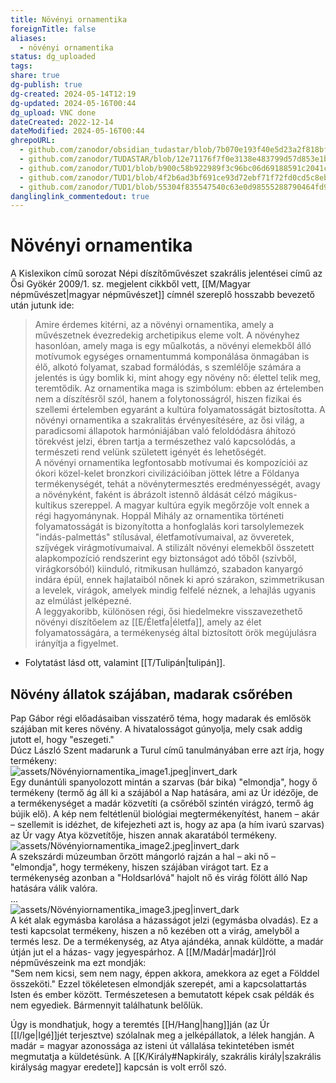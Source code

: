 ```yaml
---
title: Növényi ornamentika
foreignTitle: false
aliases:
  - növényi ornamentika
status: dg_uploaded
tags: 
share: true
dg-publish: true
dg-created: 2024-05-14T12:19
dg-updated: 2024-05-16T00:44
dg_upload: VNC done
dateCreated: 2022-12-14
dateModified: 2024-05-16T00:44
ghrepoURL:
  - github.com/zanodor/obsidian_tudastar/blob/7b070e193f40e5d23a2f818bf803593fb05aaed9/N/N%C3%B6v%C3%A9nyi%20ornamentika.md
  - github.com/zanodor/TUDASTAR/blob/12e71176f7f0e3138e483799d57d853e1bed8a4e/N/N%C3%B6v%C3%A9nyi%20ornamentika.md
  - github.com/zanodor/TUD1/blob/b900c58b922989f3c96bc06d69188591c2041c82/N/N%C3%B6v%C3%A9nyi%20ornamentika.md
  - github.com/zanodor/TUD1/blob/4f2b6ad3bf691ce93d72ebf71f72fd0cd5c8eb69/N/N%C3%B6v%C3%A9nyi%20ornamentika.md
  - github.com/zanodor/TUD1/blob/55304f835547540c63e0d98555288790464fd9e2/N/N%C3%B6v%C3%A9nyi%20ornamentika.md
danglinglink_commentedout: true
---
```


# Növényi ornamentika

A Kislexikon című sorozat Népi díszítőművészet szakrális jelentései című az Ősi Gyökér 2009/1. sz. megjelent cikkből vett, [[M/Magyar népművészet\|magyar népművészet]] címnél szereplő hosszabb bevezető után jutunk ide:  
> Amire érdemes kitérni, az a növényi ornamentika, amely a művészetnek évezredekig archetipikus eleme volt. A növényhez hasonlóan, amely maga is egy műalkotás, a növényi elemekből álló motívumok egységes ornamentummá komponálása önmagában is élő, alkotó folyamat, szabad formálódás, s szemlélője számára a jelentés is úgy bomlik ki, mint ahogy egy növény nő: élettel telik meg, teremtődik. Az ornamentika maga is szimbólum: ebben az értelemben nem a díszítésről szól, hanem a folytonosságról, hiszen fizikai és szellemi értelemben egyaránt a kultúra folyamatosságát biztosította. A növényi ornamentika a szakralitás érvényesítésére, az ősi világ, a paradicsomi állapotok harmóniájában való feloldódásra áhítozó törekvést jelzi, ébren tartja a természethez való kapcsolódás, a természeti rend velünk született igényét és lehetőségét.  
> A növényi ornamentika legfontosabb motívumai és kompozíciói az ókori közel-kelet bronzkori civilizációiban jöttek létre a Földanya termékenységét, tehát a növénytermesztés eredményességét, avagy a növényként, faként is ábrázolt istennő áldását célzó mágikus-kultikus szereppel. A magyar kultúra egyik megőrzője volt ennek a régi hagyománynak. Hoppál Mihály az ornamentika történeti folyamatosságát is bizonyította a honfoglalás kori tarsolylemezek "indás-palmettás" stílusával, életfamotívumaival, az övveretek, szíjvégek virágmotívumaival. A stilizált növényi elemekből összetett alapkompozíció rendszerint egy biztonságot adó tőből (szívből, virágkorsóból) kiinduló, ritmikusan hullámzó, szabadon kanyargó indára épül, ennek hajlataiból nőnek ki apró szárakon, szimmetrikusan a levelek, virágok, amelyek mindig felfelé néznek, a lehajlás ugyanis az elmúlást jelképezné.  
> A leggyakoribb, különösen régi, ősi hiedelmekre visszavezethető növényi díszítőelem az [[E/Életfa\|életfa]], amely az élet folyamatosságára, a termékenység által biztosított örök megújulásra irányítja a figyelmet.  
- Folytatást lásd ott, valamint [[T/Tulipán\|tulipán]]. 

## Növény állatok szájában, madarak csőrében

Pap Gábor régi előadásaiban visszatérő téma, hogy madarak és emlősök szájában mit keres növény. A hivatalosságot gúnyolja, mely csak addig jutott el, hogy "eszegeti."  
Dúcz László Szent madarunk a Turul című tanulmányában erre azt írja, hogy termékeny:  
![assets/Növényiornamentika_image1.jpeg|invert_dark](/img/user/N/assets/N%C3%B6v%C3%A9nyiornamentika_image1.jpeg)  
Egy dunántúli spanyolozott mintán a szarvas (bár bika) "elmondja", hogy ő termékeny (termő ág áll ki a szájából a Nap hatására, ami az Úr idézője, de a termékenységet a madár közvetíti (a csőréből szintén virágzó, termő ág bújik elő). A kép nem feltétlenül biológiai megtermékenyítést, hanem – akár – szellemit is idézhet, de kifejezheti azt is, hogy az apa (a hím ivarú szarvas) az Úr vagy Atya közvetítője, hiszen annak akaratából termékeny.  
![assets/Növényiornamentika_image2.jpeg|invert_dark](/img/user/N/assets/N%C3%B6v%C3%A9nyiornamentika_image2.jpeg)  
A szekszárdi múzeumban őrzött mángorló rajzán a hal – aki nő – "elmondja", hogy termékeny, hiszen szájában virágot tart. Ez a termékenység azonban a "Holdsarlóvá" hajolt nő és virág fölött álló Nap hatására válik valóra.  
...  
![assets/Növényiornamentika_image3.jpeg|invert_dark](/img/user/N/assets/N%C3%B6v%C3%A9nyiornamentika_image3.jpeg)  
A két alak egymásba karolása a házasságot jelzi (egymásba olvadás). Ez a testi kapcsolat termékeny, hiszen a nő kezében ott a virág, amelyből a termés lesz. De a termékenység, az Atya ajándéka, annak küldötte, a madár útján jut el a házas- vagy jegyespárhoz. A [[M/Madár\|madár]]ról népművészeink ma ezt mondják:  
"Sem nem kicsi, sem nem nagy, éppen akkora, amekkora az eget a Földdel összeköti." Ezzel tökéletesen elmondják szerepét, ami a kapcsolattartás Isten és ember között. Természetesen a bemutatott képek csak példák és nem egyediek. Bármennyit találhatunk belőlük.  

Úgy is mondhatjuk, hogy a teremtés [[H/Hang\|hang]]ján (az Úr [[I/Ige\|Igé]]jét terjesztve) szólalnak meg a jelképállatok, a lélek hangján. A madár = magyar azonossága az isteni út vállalása tekintetében ismét megmutatja a küldetésünk. A [[K/Király#Napkirály, szakrális király\|szakrális királyság magyar eredete]] kapcsán is volt erről szó.  